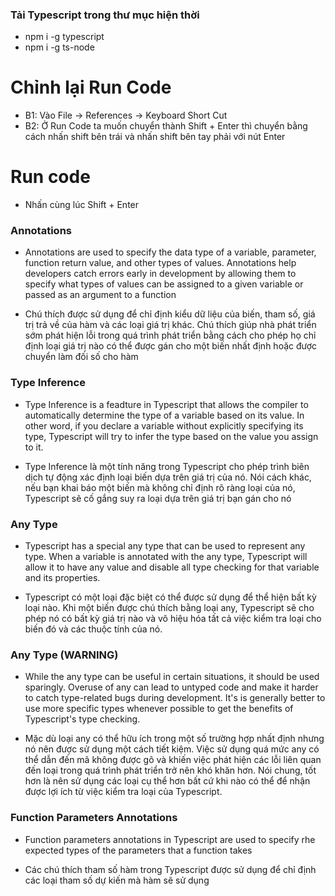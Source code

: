 ### Tải Typescript trong thư mục hiện thời
- npm i -g typescript
- npm i -g ts-node

# Chỉnh lại Run Code
- B1: Vào File -> References -> Keyboard Short Cut
- B2: Ở Run Code ta muốn chuyển thành Shift + Enter thì chuyển bằng cách nhấn shift bên trái và nhấn shift bên tay phải với nút Enter

# Run code
- Nhấn cùng lúc Shift + Enter

### Annotations
- Annotations are used to specify the data type of a variable, parameter, function return value, and other types of values. Annotations help developers catch errors early in development by allowing them to specify what types of values can be assigned to a given variable or passed as an argument to a function

- Chú thích được sử dụng để chỉ định kiểu dữ liệu của biến, tham số, giá trị trả về của hàm và các loại giá trị khác. Chú thích giúp nhà phát triển sớm phát hiện lỗi trong quá trình phát triển bằng cách cho phép họ chỉ định loại giá trị nào có thể được gán cho một biến nhất định hoặc được chuyển làm đối số cho hàm

### Type Inference
- Type Inference is a feadture in Typescript that allows the compiler to automatically determine the type of a variable based on its value. In other word, if you declare a variable without explicitly specifying its type, Typescript will try to infer the type based on the value you assign to it.

- Type Inference là một tính năng trong Typescript cho phép trình biên dịch tự động xác định loại biến dựa trên giá trị của nó. Nói cách khác, nếu bạn khai báo một biến mà không chỉ định rõ ràng loại của nó, Typescript sẽ cố gắng suy ra loại dựa trên giá trị bạn gán cho nó


### Any Type
- Typescript has a special any type that can be used to represent any type. When a variable is annotated with the any type, Typescript will allow it to have any value and disable all type checking for that variable and its properties.

- Typescript có một loại đặc biệt có thể được sử dụng để thể hiện bất kỳ loại nào. Khi một biến được chú thích bằng loại any, Typescript sẽ cho phép nó có bất kỳ giá trị nào và vô hiệu hóa tất cả việc kiểm tra loại cho biến đó và các thuộc tính của nó.

### Any Type (WARNING)
- While the any type can be useful in certain situations, it should be used sparingly. Overuse of any can lead to untyped code and make it harder to catch type-related bugs during development. It's is generally better to use more specific types whenever possible to get the benefits of Typescript's type checking.

- Mặc dù loại any có thể hữu ích trong một số trường hợp nhất định nhưng nó nên được sử dụng một cách tiết kiệm. Việc sử dụng quá mức any có thể dẫn đến mã không được gõ và khiến việc phát hiện các lỗi liên quan đến loại trong quá trình phát triển trở nên khó khăn hơn. Nói chung, tốt hơn là nên sử dụng các loại cụ thể hơn bất cứ khi nào có thể để nhận được lợi ích từ việc kiểm tra loại của Typescript.

### Function Parameters Annotations

- Function parameters annotations in Typescript are used to specify rhe expected types of the parameters that a function takes

- Các chú thích tham số hàm trong Typescript được sử dụng để chỉ định các loại tham số dự kiến ​​mà hàm sẽ sử dụng